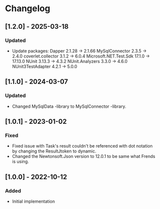 # Changelog

## [1.2.0] - 2025-03-18
### Updated
- Update packages:
  Dapper          2.1.28 -> 2.1.66
  MySqlConnector  2.3.5  -> 2.4.0
  coverlet.collector      3.1.2  -> 6.0.4
  Microsoft.NET.Test.Sdk  17.1.0 -> 17.13.0
  NUnit                   3.13.3 -> 4.3.2
  NUnit.Analyzers         3.3.0  -> 4.6.0
  NUnit3TestAdapter       4.2.1  -> 5.0.0  

## [1.1.0] - 2024-03-07
### Updated
- Changed MySqlData -library to MySqlConnector -library.

## [1.0.1] - 2023-01-02
### Fixed
- Fixed issue with Task's result couldn't be referenced with dot notation by changing the ResultJtoken to dynamic.
- Changed the Newtonsoft.Json version to 12.0.1 to be same what Frends is using.

## [1.0.0] - 2022-10-12
### Added
- Initial implementation